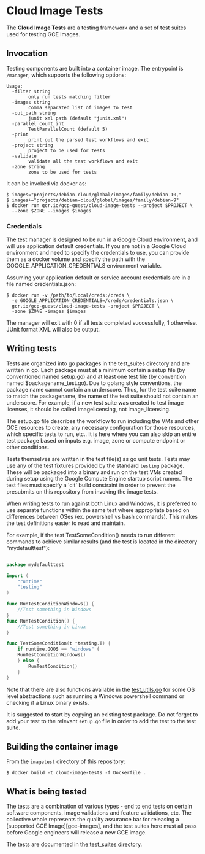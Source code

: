 # Cloud Image Tests #

The **Cloud Image Tests** are a testing framework and a set of test suites used
for testing GCE Images.

## Invocation ##

Testing components are built into a container image. The entrypoint is
`/manager`, which supports the following options:

    Usage:
      -filter string
            only run tests matching filter
      -images string
            comma separated list of images to test
      -out_path string
            junit xml path (default "junit.xml")
      -parallel_count int
            TestParallelCount (default 5)
      -print
            print out the parsed test workflows and exit
      -project string
            project to be used for tests
      -validate
            validate all the test workflows and exit
      -zone string
            zone to be used for tests

It can be invoked via docker as:

    $ images="projects/debian-cloud/global/images/family/debian-10,"
    $ images+="projects/debian-cloud/global/images/family/debian-9"
    $ docker run gcr.io/gcp-guest/cloud-image-tests --project $PROJECT \
      --zone $ZONE --images $images

### Credentials ###

The test manager is designed to be run in a Google Cloud environment, and will
use application default credentials. If you are not in a Google Cloud
environment and need to specify the credentials to use, you can provide them as
a docker volume and specify the path with the GOOGLE\_APPLICATION\_CREDENTIALS
environment variable.

Assuming your application default or service account credentials are in a file
named credentials.json:

    $ docker run -v /path/to/local/creds:/creds \
      -e GOOGLE_APPLICATION_CREDENTIALS=/creds/credentials.json \
      gcr.io/gcp-guest/cloud-image-tests -project $PROJECT \
      -zone $ZONE -images $images

The manager will exit with 0 if all tests completed successfully, 1 otherwise.
JUnit format XML will also be output.

## Writing tests ##

Tests are organized into go packages in the test\_suites directory and are
written in go. Each package must at a minimum contain a setup file (by
conventioned named setup.go) and at least one test file (by convention named
$packagename\_test.go). Due to golang style conventions, the package name cannot contain an underscore. Thus, for the test suite name to match the packagename, the name of the test suite should not contain an
underscore. For example, if a new test suite was created to test image licenses,
it should be called imagelicensing, not image_licensing.

The setup.go file describes the workflow to run including the VMs and other GCE
resources to create, any necessary configuration for those resources, which
specific tests to run, etc.. It is here where you can also skip an entire test
package based on inputs e.g. image, zone or compute endpoint or other
conditions.

Tests themselves are written in the test file(s) as go unit tests. Tests may use
any of the test fixtures provided by the standard `testing` package.  These will
be packaged into a binary and run on the test VMs created during setup using the
Google Compute Engine startup script runner. The test files must specify a
'cit' build constraint in order to prevent the presubmits on this repository
from invoking the image tests.

When writing tests to run against both Linux and Windows, it is preferred to
use separate functions within the same test where appropriate based on
differences between OSes (ex. powershell vs bash commands). This makes the
test definitions easier to read and maintain.

For example, if the test TestSomeCondition() needs to run different commands to
achieve similar results (and the test is located in the directory "mydefaulttest"):

```go

package mydefaulttest

import (
    "runtime"
    "testing"
)

func RunTestConditionWindows() {
    //Test something in Windows
}
func RunTestCondition() {
    //Test something in Linux
}

func TestSomeCondition(t *testing.T) {
    if runtime.GOOS == "windows" {
    RunTestConditionWindows()
    } else {
        RunTestCondition()
    }
}
```

Note that there are also functions available in the [test_utils.go](utils/test_utils.go)
for some OS level abstractions such as running a Windows powershell command or
checking if a Linux binary exists.

It is suggested to start by copying an existing test package. Do not forget to add
your test to the relevant `setup.go` file in order to add the test to the test suite.

## Building the container image ##

From the `imagetest` directory of this repository:

    $ docker build -t cloud-image-tests -f Dockerfile .

## What is being tested ##

The tests are a combination of various types - end to end tests on certain
software components, image validations and feature validations, etc. The
collective whole represents the quality assurance bar for releasing a [supported
GCE Image][gce-images], and the test suites here must all pass before Google
engineers will release a new GCE image.

The tests are documented in [the test\_suites directory](test_suites/README.md).
